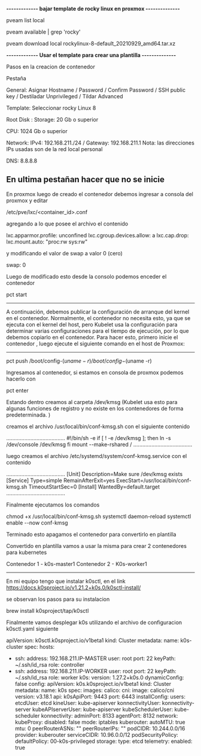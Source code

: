 **------------- bajar template de rocky linux en proxmox --------------**

pveam list local

pveam available | grep 'rocky'

pveam download local rockylinux-8-default_20210929_amd64.tar.xz

**------------- Usar el template para crear una plantilla --------------**

Pasos en la creacion de contenedor

Pestaña 

General: Asignar Hostname / Password / Confirm Password / SSH public key / Destiladar Unprivileged / Tildar Advanced

Template: Seleccionar rocky Linux 8

Root Disk : Storage: 20 Gb o superior

CPU: 1024 Gb o superior

Network: IPv4: 192.168.211.<IP-CT-PLANTILLA>/24  / Gateway:  192.168.211.1 
Nota: las direcciones IPs usadas son de la red local personal

DNS: 8.8.8.8

En ultima pestañan hacer que no se inicie
-------------------------------------------------------------------------

En proxmox luego de creado el contenedor debemos ingresar a consola del proxmox y editar

/etc/pve/lxc/<container_id>.conf

agregando a lo que posee el archivo el contenido

lxc.apparmor.profile: unconfined
lxc.cgroup.devices.allow: a
lxc.cap.drop:
lxc.mount.auto: "proc:rw sys:rw"

y modificando el valor de swap a valor 0 (cero)

swap: 0

Luego de modificado esto desde la consolo podemos enceder el contenedor 

pct start <container id>

***********************************************************************************************************************************************
A continuación, debemos publicar la configuración de arranque del kernel en el contenedor. Normalmente, el contenedor no necesita esto, 
ya que se ejecuta con el kernel del host, pero Kubelet usa la configuración para determinar varias configuraciones para el tiempo de ejecución, 
por lo que debemos copiarlo en el contenedor. Para hacer esto, primero inicie el contenedor , 
luego ejecute el siguiente comando en el host de Proxmox:
***********************************************************************************************************************************************

pct push <container id> /boot/config-$(uname -r) /boot/config-$(uname -r)

Ingresamos al contenedor, si estamos en consola de proxmox podemos hacerlo con

pct enter <container id>

Estando dentro creamos al carpeta /dev/kmsg 
(Kubelet usa esto para algunas funciones de registro y no existe en los contenedores de forma predeterminada. )

creamos el archivo /usr/local/bin/conf-kmsg.sh con el siguiente contenido

.......................................
#!/bin/sh -e
if [ ! -e /dev/kmsg ]; then
	ln -s /dev/console /dev/kmsg
fi
mount --make-rshared /
.......................................

luego creamos el archivo /etc/systemd/system/conf-kmsg.service con el contenido

.......................................
[Unit]
Description=Make sure /dev/kmsg exists
[Service]
Type=simple
RemainAfterExit=yes
ExecStart=/usr/local/bin/conf-kmsg.sh
TimeoutStartSec=0
[Install]
WantedBy=default.target
.......................................

Finalmente ejecutamos los comandos

chmod +x /usr/local/bin/conf-kmsg.sh
systemctl daemon-reload
systemctl enable --now conf-kmsg

Terminado esto apagamos el contenedor para convertirlo en plantilla

Convertido en plantilla vamos a usar la misma para crear 2 contenedores para kubernetes

Contenedor 1 - k0s-master1
Contenedor 2 - K0s-worker1

-------------------------------------------------------------------------

En mi equipo tengo que instalar k0sctl, en el link https://docs.k0sproject.io/v1.21.2+k0s.0/k0sctl-install/ 

se observan los pasos para su instalacion

brew install k0sproject/tap/k0sctl

Finalmente vamos desplegar k0s utilizando el archivo de configuracion k0sctl.yaml siguiente

apiVersion: k0sctl.k0sproject.io/v1beta1
kind: Cluster
metadata:
  name: k0s-cluster
spec:
  hosts:
  - ssh:
      address: 192.168.211.IP-MASTER
      user: root
      port: 22
      keyPath: ~/.ssh/id_rsa
    role: controller
  - ssh:
      address: 192.168.211.IP-WORKER
      user: root
      port: 22
      keyPath: ~/.ssh/id_rsa
    role: worker
  k0s:
    version: 1.27.2+k0s.0
    dynamicConfig: false
    config:
      apiVersion: k0s.k0sproject.io/v1beta1
      kind: Cluster
      metadata:
        name: k0s
      spec:
        images:
          calico:
            cni:
              image: calico/cni
              version: v3.18.1
        api:
          k0sApiPort: 9443
          port: 6443
        installConfig:
          users:
            etcdUser: etcd
            kineUser: kube-apiserver
            konnectivityUser: konnectivity-server
            kubeAPIserverUser: kube-apiserver
            kubeSchedulerUser: kube-scheduler
        konnectivity:
          adminPort: 8133
          agentPort: 8132
        network:
          kubeProxy:
            disabled: false
            mode: iptables
          kuberouter:
            autoMTU: true
            mtu: 0
            peerRouterASNs: ""
            peerRouterIPs: ""
          podCIDR: 10.244.0.0/16
          provider: kuberouter
          serviceCIDR: 10.96.0.0/12
        podSecurityPolicy:
          defaultPolicy: 00-k0s-privileged
        storage:
          type: etcd
        telemetry:
          enabled: true